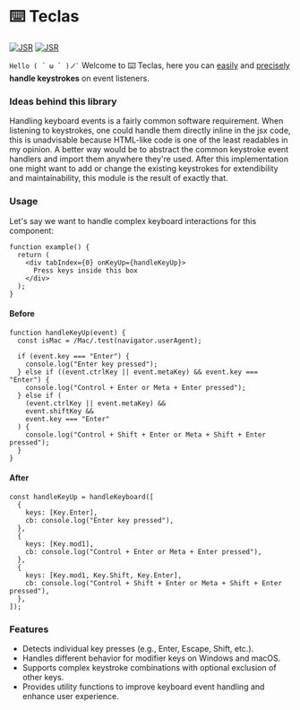 # ⌨️ Teclas

[![JSR](https://jsr.io/badges/@carcajada/teclas)](https://jsr.io/@carcajada/teclas)
[![JSR](https://jsr.io/badges/@carcajada/teclas/score)](https://jsr.io/@carcajada/teclas)

`` Hello ( ´ ω ` )ノﾞ `` Welcome to ⌨️ Teclas, here you can <ins>easily</ins>
and <ins>precisely</ins> **handle keystrokes** on event listeners.

### Ideas behind this library

Handling keyboard events is a fairly common software requirement. When listening
to keystrokes, one could handle them directly inline in the jsx code, this is
unadvisable because HTML-like code is one of the least readables in my opinion.
A better way would be to abstract the common keystroke event handlers and import
them anywhere they're used. After this implementation one might want to add or
change the existing keystrokes for extendibility and maintainability, this
module is the result of exactly that.

### Usage

Let's say we want to handle complex keyboard interactions for this component:

```tsx
function example() {
  return (
    <div tabIndex={0} onKeyUp={handleKeyUp}>
      Press keys inside this box
    </div>
  );
}
```

#### Before

```tsx
function handleKeyUp(event) {
  const isMac = /Mac/.test(navigator.userAgent);

  if (event.key === "Enter") {
    console.log("Enter key pressed");
  } else if ((event.ctrlKey || event.metaKey) && event.key === "Enter") {
    console.log("Control + Enter or Meta + Enter pressed");
  } else if (
    (event.ctrlKey || event.metaKey) &&
    event.shiftKey &&
    event.key === "Enter"
  ) {
    console.log("Control + Shift + Enter or Meta + Shift + Enter pressed");
  }
}
```

#### After

```tsx
const handleKeyUp = handleKeyboard([
  {
    keys: [Key.Enter],
    cb: console.log("Enter key pressed"),
  },
  {
    keys: [Key.mod1],
    cb: console.log("Control + Enter or Meta + Enter pressed"),
  },
  {
    keys: [Key.mod1, Key.Shift, Key.Enter],
    cb: console.log("Control + Shift + Enter or Meta + Shift + Enter pressed"),
  },
]);
```

### Features

- Detects individual key presses (e.g., Enter, Escape, Shift, etc.).
- Handles different behavior for modifier keys on Windows and macOS.
- Supports complex keystroke combinations with optional exclusion of other keys.
- Provides utility functions to improve keyboard event handling and enhance user
  experience.
